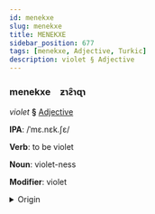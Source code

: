 ```yaml
---
id: menekxe
slug: menekxe
title: MENEKXE
sidebar_position: 677
tags: [menekxe, Adjective, Turkic]
description: violet § Adjective
---
```


### menekxe&emsp;<span kind="abugida">ƶɿƨ̑ɿɋɿ</span>

*violet* **§** [Adjective](../../tags/Adjective)

**IPA**: /ˈmɛ.nɛk.ʃɛ/

**Verb**: to be violet

**Noun**: violet-ness

**Modifier**: violet

<details>
    <summary>Origin</summary>
    Turkish menekşe /mɛnɛcʃɛ/<br/>
    <em>Turkic Language Family</em>
</details>
